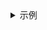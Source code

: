 <details> 
	<summary>示例</summary>
	<pre>
		<code class="language-dax">
				
		</code>
	</pre>
</details>